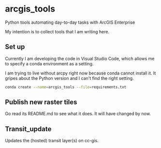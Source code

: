 # arcgis_tools
Python tools automating day-to-day tasks with ArcGIS Enterprise

My intention is to collect tools that I am writing here.

## Set up

Currently I am developing the code in Visual Studio Code,
which allows me to specify a conda environment as a setting.

I am trying to live without arcpy right now because conda cannot install it.
It gripes about the Python version and I can't find the right setting.

```bash
conda create --name=arcgis_tools --file=requirements.txt
```

## Publish new raster tiles

Go read its README.md to see what it does. It will have changed by now.

## Transit_update

Updates the (hosted) transit layer(s) on cc-gis.

